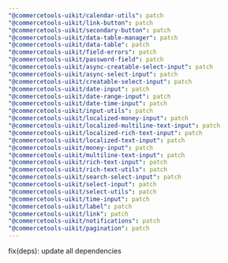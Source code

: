 ```yaml
---
"@commercetools-uikit/calendar-utils": patch
"@commercetools-uikit/link-button": patch
"@commercetools-uikit/secondary-button": patch
"@commercetools-uikit/data-table-manager": patch
"@commercetools-uikit/data-table": patch
"@commercetools-uikit/field-errors": patch
"@commercetools-uikit/password-field": patch
"@commercetools-uikit/async-creatable-select-input": patch
"@commercetools-uikit/async-select-input": patch
"@commercetools-uikit/creatable-select-input": patch
"@commercetools-uikit/date-input": patch
"@commercetools-uikit/date-range-input": patch
"@commercetools-uikit/date-time-input": patch
"@commercetools-uikit/input-utils": patch
"@commercetools-uikit/localized-money-input": patch
"@commercetools-uikit/localized-multiline-text-input": patch
"@commercetools-uikit/localized-rich-text-input": patch
"@commercetools-uikit/localized-text-input": patch
"@commercetools-uikit/money-input": patch
"@commercetools-uikit/multiline-text-input": patch
"@commercetools-uikit/rich-text-input": patch
"@commercetools-uikit/rich-text-utils": patch
"@commercetools-uikit/search-select-input": patch
"@commercetools-uikit/select-input": patch
"@commercetools-uikit/select-utils": patch
"@commercetools-uikit/time-input": patch
"@commercetools-uikit/label": patch
"@commercetools-uikit/link": patch
"@commercetools-uikit/notifications": patch
"@commercetools-uikit/pagination": patch
---
```


fix(deps): update all dependencies
